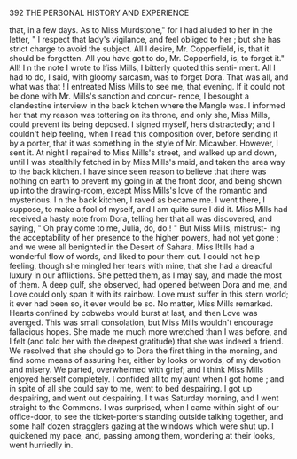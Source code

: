 392           THE PERSONAL HISTORY AND EXPERIENCE

that, in a few days. As to Miss Murdstone," for I had alluded to her in
the letter, " I respect that lady's vigilance, and feel obliged to her ; but she
has strict charge to avoid the subject. All I desire, Mr. Copperfield, is,
that it should be forgotten. All you have got to do, Mr. Copperfield, is,
to forget it."
   All! I n the note I wrote to lfiss Mills, I bitterly quoted this senti-
ment. All I had to do, I said, with gloomy sarcasm, was to forget Dora.
That was all, and what was that ! I entreated Miss Mills to see me, that
evening. If it could not be done with Mr. Mills's sanction and concur-
rence, I besought a clandestine interview in the back kitchen where the
Mangle was. I informed her that my reason was tottering on its throne,
and only she, Miss Mills, could prevent its being deposed. I signed
myself, hers distractedly; and I couldn't help feeling, when I read this
composition over, before sending it by a porter, that it was something in
the style of Mr. Micawber.
   However, I sent it. At night I repaired to Miss Mills's street, and
walked up and down, until I was stealthily fetched in by Miss Mills's
maid, and taken the area way to the back kitchen. I have since seen
reason to believe that there was nothing on earth to prevent my going in
at the front door, and being shown up into the drawing-room, except Miss
Mills's love of the romantic and mysterious.
   I n the back kitchen, I raved as became me. I went there, I suppose,
to make a fool of myself, and I am quite sure I did it. Miss Mills had
received a hasty note from Dora, telling her that all was discovered, and
saying, " Oh pray come to me, Julia, do, do ! " But Miss Mills, mistrust-
ing the acceptability of her presence to the higher powers, had not yet
gone ; and we were all benighted in the Desert of Sahara.
   Miss l!tills had a wonderful flow of words, and liked to pour them out.
I could not help feeling, though she mingled her tears with mine, that
she had a dreadful luxury in our afflictions. She petted them, as I may
say, and made the most of them. A deep gulf, she observed, had
opened between Dora and me, and Love could only span it with its
rainbow. Love must suffer in this stern world; it ever had been so, it
ever would be so. No matter, Miss Mills remarked. Hearts confined by
cobwebs would burst at last, and then Love was avenged.
   This was small consolation, but Miss Mills wouldn't encourage fallacious
hopes. She made me much more wretched than I was before, and I felt
(and told her with the deepest gratitude) that she was indeed a friend.
We resolved that she should go to Dora the first thing in the morning,
and find some means of assuring her, either by looks or words, of my
devotion and misery. We parted, overwhelmed with grief; and I think
Miss Mills enjoyed herself completely.
   I confided all to my aunt when I got home ; and in spite of all she could
say to me, went to bed despairing. I got up despairing, and went
out despairing. I t was Saturday morning, and I went straight to the
Commons.
   I was surprised, when I came within sight of our office-door, to see the
ticket-porters standing outside talking together, and some half dozen
stragglers gazing at the windows which were shut up. I quickened my
pace, and, passing among them, wondering at their looks, went hurriedly in.
